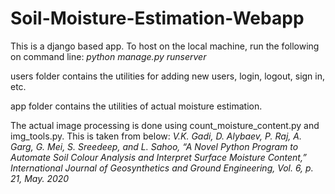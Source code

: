 # Soil-Moisture-Estimation-Webapp
This is a django based app. To host on the local machine, run the following on command line:
_python manage.py runserver_


users folder contains the utilities for adding new users, login, logout, sign in, etc.

app folder contains the utilities of actual moisture estimation.

The actual image processing is done using count_moisture_content.py and img_tools.py. This is taken from below:
_V.K. Gadi, D. Alybaev, P. Raj, A. Garg, G. Mei, S. Sreedeep,
and L. Sahoo, “A Novel Python Program to Automate Soil
Colour Analysis and Interpret Surface Moisture Content,”
International Journal of Geosynthetics and Ground
Engineering, Vol. 6, p. 21, May. 2020_
